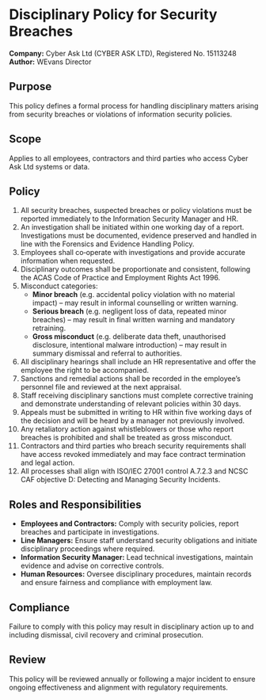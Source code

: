 # Disciplinary Policy for Security Breaches

**Company:** Cyber Ask Ltd (CYBER ASK LTD), Registered No. 15113248
**Author:** WEvans Director

## Purpose
This policy defines a formal process for handling disciplinary matters arising from security breaches or violations of information security policies.

## Scope
Applies to all employees, contractors and third parties who access Cyber Ask Ltd systems or data.

## Policy
1. All security breaches, suspected breaches or policy violations must be reported immediately to the Information Security Manager and HR.
2. An investigation shall be initiated within one working day of a report. Investigations must be documented, evidence preserved and handled in line with the Forensics and Evidence Handling Policy.
3. Employees shall co‑operate with investigations and provide accurate information when requested.
4. Disciplinary outcomes shall be proportionate and consistent, following the ACAS Code of Practice and Employment Rights Act 1996.
5. Misconduct categories:
   - **Minor breach** (e.g. accidental policy violation with no material impact) – may result in informal counselling or written warning.
   - **Serious breach** (e.g. negligent loss of data, repeated minor breaches) – may result in final written warning and mandatory retraining.
   - **Gross misconduct** (e.g. deliberate data theft, unauthorised disclosure, intentional malware introduction) – may result in summary dismissal and referral to authorities.
6. All disciplinary hearings shall include an HR representative and offer the employee the right to be accompanied.
7. Sanctions and remedial actions shall be recorded in the employee’s personnel file and reviewed at the next appraisal.
8. Staff receiving disciplinary sanctions must complete corrective training and demonstrate understanding of relevant policies within 30 days.
9. Appeals must be submitted in writing to HR within five working days of the decision and will be heard by a manager not previously involved.
10. Any retaliatory action against whistleblowers or those who report breaches is prohibited and shall be treated as gross misconduct.
11. Contractors and third parties who breach security requirements shall have access revoked immediately and may face contract termination and legal action.
12. All processes shall align with ISO/IEC 27001 control A.7.2.3 and NCSC CAF objective D: Detecting and Managing Security Incidents.

## Roles and Responsibilities
- **Employees and Contractors:** Comply with security policies, report breaches and participate in investigations.
- **Line Managers:** Ensure staff understand security obligations and initiate disciplinary proceedings where required.
- **Information Security Manager:** Lead technical investigations, maintain evidence and advise on corrective controls.
- **Human Resources:** Oversee disciplinary procedures, maintain records and ensure fairness and compliance with employment law.

## Compliance
Failure to comply with this policy may result in disciplinary action up to and including dismissal, civil recovery and criminal prosecution.

## Review
This policy will be reviewed annually or following a major incident to ensure ongoing effectiveness and alignment with regulatory requirements.
